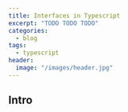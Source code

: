 ```yaml
---
title: Interfaces in Typescript
excerpt: "TODO TODO TODO"
categories:
  - blog
tags:
  - typescript
header:
  image: "/images/header.jpg"
---
```


## Intro